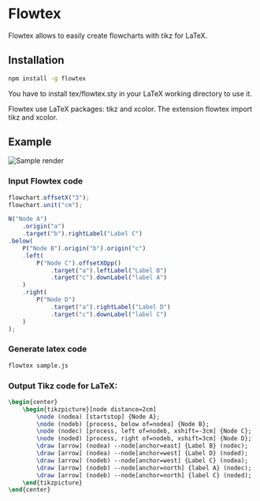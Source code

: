 # Flowtex

Flowtex allows to easily create flowcharts with tikz for LaTeX.

## Installation

```bash
npm install -g flowtex
```

You have to install tex/flowtex.sty in your LaTeX working directory to use it.

Flowtex use LaTeX packages: tikz and xcolor. The extension flowtex import tikz
and xcolor.

## Example

![Sample render](https://raw.githubusercontent.com/pierre-luc/flowtex/master/sample/sample.png)

### Input Flowtex code
```javascript
flowchart.offsetX("3");
flowchart.unit("cm");

N("Node A")
    .origin("a")
    .target("b").rightLabel("Label C")
.below(
    P("Node B").origin("b").origin("c")
    .left(
        P("Node C").offsetXOpp()
            .target("a").leftLabel("Label B")
            .target("c").downLabel("label A")
    )
    .right(
        P("Node D")
            .target("a").rightLabel("Label D")
            .target("c").downLabel("label C")
    )
);
```

### Generate latex code
```bash
flowtex sample.js
```

### Output Tikz code for LaTeX:
```latex
\begin{center}
    \begin{tikzpicture}[node distance=2cm]
        \node (nodea) [startstop] {Node A};
        \node (nodeb) [process, below of=nodea] {Node B};
        \node (nodec) [process, left of=nodeb, xshift=-3cm] {Node C};
        \node (noded) [process, right of=nodeb, xshift=3cm] {Node D};
        \draw [arrow] (nodea) --node[anchor=east] {Label B} (nodec);
        \draw [arrow] (nodea) --node[anchor=west] {Label D} (noded);
        \draw [arrow] (nodeb) --node[anchor=west] {Label C} (nodea);
        \draw [arrow] (nodeb) --node[anchor=north] {label A} (nodec);
        \draw [arrow] (nodeb) --node[anchor=north] {label C} (noded);
    \end{tikzpicture}
\end{center}
```
